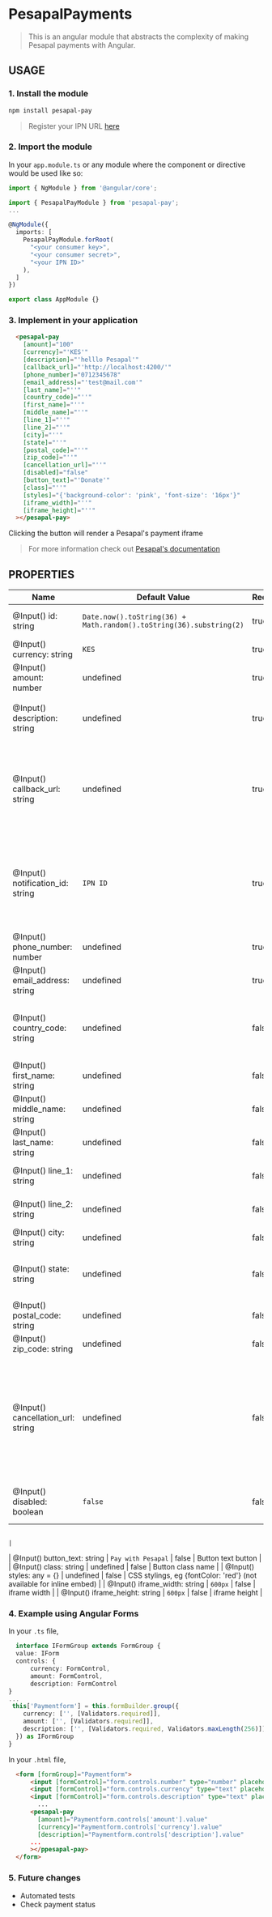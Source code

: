 # PesapalPayments


> This is an angular module that abstracts the complexity of making Pesapal payments with Angular.

## USAGE

### 1. Install the module
```sh
npm install pesapal-pay
```

 > Register your IPN URL [here](https://pay.pesapal.com/iframe/PesapalIframe3/IpnRegistration) 

### 2. Import the module
In your `app.module.ts` or any module where the component or directive would be used like so:

```ts
import { NgModule } from '@angular/core';

import { PesapalPayModule } from 'pesapal-pay';
...

@NgModule({
  imports: [
    PesapalPayModule.forRoot(
      "<your consumer key>",
      "<your consumer secret>",
      "<your IPN ID>"
    ),
  ]
})

export class AppModule {}
```


### 3. Implement in your application
  ```html
    <pesapal-pay
      [amount]="100"  
      [currency]="'KES'" 
      [description]="'helllo Pesapal'" 
      [callback_url]="'http://localhost:4200/'" 
      [phone_number]="0712345678" 
      [email_address]="'test@mail.com'" 
      [last_name]="''" 
      [country_code]="''"
      [first_name]="''" 
      [middle_name]="''"
      [line_1]="''" 
      [line_2]="''" 
      [city]="''" 
      [state]="''" 
      [postal_code]="''" 
      [zip_code]="''" 
      [cancellation_url]="''"
      [disabled]="false"
      [button_text]="'Donate'"
      [class]="''"
      [styles]="{'background-color': 'pink', 'font-size': '16px'}"
      [iframe_width]="''"
      [iframe_height]="''"
    ></pesapal-pay>
  ```
   Clicking the button will render a Pesapal's payment iframe
  > For more information check out [Pesapal's documentation](https://developer.pesapal.com)


 ## PROPERTIES

| Name                                | Default Value                                                       | Required | Description                                                                                                            |
|-------------------------------------|---------------------------------------------------------------------|----------|------------------------------------------------------------------------------------------------------------------------|
| @Input() id: string                 | `Date.now().toString(36) + Math.random().toString(36).substring(2)` | true     | Unique merchant reference                                                                                              |
| @Input() currency: string           | `KES`                                                               | true     | Transaction currency                                                                                                   |
| @Input() amount: number             | undefined                                                           | true     | Amount to be processed.                                                                                                |
| @Input() description: string        | undefined                                                           | true     | Order description. `maximum - 100 characters`                                                                          |
| @Input() callback_url: string       | undefined                                                           | true     | A valid URL which Pesapal will redirect your clients to processing the payment.                                        |
| @Input() notification_id: string    | `IPN ID`                                                            | true     | An IPN URL which Pesapal will send notifications to after payments have been processed.                                |
| @Input() phone_number: number       | undefined                                                           | true     | Customer's phone number                                                                                                |
| @Input() email_address: string      | undefined                                                           | true     | Customer's email address                                                                                               |
| @Input() country_code: string       | undefined                                                           | false    | 2 characters long country code in `[ISO 3166-1]`                                                                       |
| @Input() first_name: string         | undefined                                                           | false    | Customer's first name                                                                                                  |
| @Input() middle_name: string        | undefined                                                           | false    | Customer's middle name                                                                                                 |
| @Input() last_name: string          | undefined                                                           | false    | Customer's last name                                                                                                   |
| @Input() line_1: string             | undefined                                                           | false    | Customer's main address                                                                                                |
| @Input() line_2: string             | undefined                                                           | false    | Customer's alternative address                                                                                         |
| @Input() city: string               | undefined                                                           | false    | Customer's city                                                                                                        |
| @Input() state: string              | undefined                                                           | false    | Customer's state Maximum - `3 characters`                                                                              |
| @Input() postal_code: string        | undefined                                                           | false    | Customer's postal code                                                                                                 |
| @Input() zip_code: string           | undefined                                                           | false    | Customer's zip code                                                                                                    |
| @Input() cancellation_url: string   | undefined                                                           | false    | A valid URL which Pesapal will redirect your clients to incase they click on cancel request while on the Payment link. |
| @Input() disabled: boolean          | `false`                                                             | false    | Whether the component is disabled.

                                                                                   |
| @Input() button_text: string        | `Pay with Pesapal`                                                  | false    | Button text button                                                                                                     |
| @Input() class: string              | undefined                                                           | false    | Button class name                                                                                                      |
| @Input() styles: any = {}           | undefined                                                           | false    | CSS stylings, eg {fontColor: 'red'} (not available for inline embed)                                                   |
| @Input() iframe_width: string       | `600px`                                                             | false    | iframe width                                                                                                           |
| @Input() iframe_height: string      | `600px`                                                             | false    | iframe height                                                                                                          |



  ### 4. Example using Angular Forms
  In your `.ts` file,
  ```ts
    interface IFormGroup extends FormGroup {
    value: IForm
    controls: {
        currency: FormControl,
        amount: FormControl,
        description: FormControl
  }
  ...
   this['Paymentform'] = this.formBuilder.group({
      currency: ['', [Validators.required]],
      amount: ['', [Validators.required]],
      description: ['', [Validators.required, Validators.maxLength(256)]]
    }) as IFormGroup
}
  ```
In your `.html` file,

  ```html
    <form [formGroup]="Paymentform">
        <input [formControl]="form.controls.number" type="number" placeholder="amount">
        <input [formControl]="form.controls.currency" type="text" placeholder="currency">
        <input [formControl]="form.controls.description" type="text" placeholder="description">
          ...
        <pesapal-pay 
          [amount]="Paymentform.controls['amount'].value"  
          [currency]="Paymentform.controls['currency'].value" 
          [description]="Paymentform.controls['description'].value" 
        ...
        ></ppesapal-pay>
    </form>
  ```


### 5. Future changes
 - Automated tests
 - Check payment status